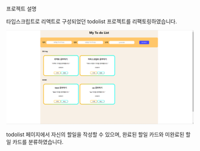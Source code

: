 프로젝트 설명

타입스크립트로 리액트로 구성되었던 todolist 프로젝트를 리팩토링하였습니다.

![Alt text](image.png)

todolist 페이지에서 자신의 할일을 작성할 수 있으며,
완료된 할일 카드와 미완료된 할일 카드를 분류하였습니다.
